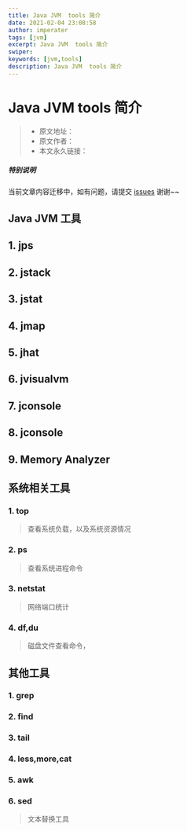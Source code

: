 ```yaml
---
title: Java JVM  tools 简介
date: 2021-02-04 23:08:58
author: imperater
tags: [jvm]
excerpt: Java JVM  tools 简介
swiper:
keywords: [jvm,tools]
description: Java JVM  tools 简介
---
```


# Java JVM  tools 简介

> * 原文地址：[]()
> * 原文作者：[]()
> * 本文永久链接：[]()

##### **特别说明**

当前文章内容迁移中，如有问题，请提交 [issues](https://github.com/Starrier/starrier.github.io/issues) 谢谢~~

## Java JVM 工具

## 1. jps

## 2. jstack

## 3. jstat

## 4. jmap

## 5. jhat

## 6. jvisualvm

## 7. jconsole

## 8. jconsole

## 9. Memory Analyzer

## 系统相关工具

### 1. top

> 查看系统负载，以及系统资源情况

### 2. ps

> 查看系统进程命令

### 3. netstat

> 网络端口统计

### 4. df,du

> 磁盘文件查看命令，

## 其他工具

### 1. grep

### 2. find

### 3. tail

### 4. less,more,cat

### 5. awk

### 6. sed

> 文本替换工具
